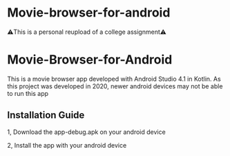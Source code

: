 # Movie-browser-for-android

⚠️This is a personal reupload of a college assignment⚠️

# Movie-Browser-for-Android

This is a movie browser app developed with Android Studio 4.1 in Kotlin. As this project was developed in 2020, newer android devices may not be able to run this app

## Installation Guide

1, Download the app-debug.apk on your android device

2, Install the app with your android device